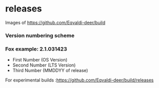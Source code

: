 # releases
Images of https://github.com/Eqvaldi-deer/build

### Version numbering scheme

### Fox example: 2.1.031423

* First Number (OS Version)
* Second Number (LTS Version)
* Third Number (MMDDYY of release)

For experimental builds :https://github.com/Eqvaldi-deer/build/releases

